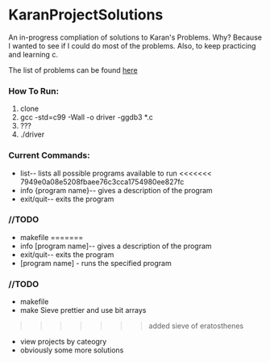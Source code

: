 # KaranProjectSolutions
An in-progress compliation of solutions to Karan's Problems. 
Why? Because I wanted to see if I could do most of the problems.
Also, to keep practicing and learning c.

The list of problems can be found [here](https://github.com/karan/Projects)

### How To Run:
1. clone
2. gcc -std=c99 -Wall -o driver -ggdb3 *.c
3. ???
4. ./driver

### Current Commands: 
- list-- lists all possible programs available to run
<<<<<<< 7949e0a08e5208fbaee76c3cca1754980ee827fc
- info {program name}-- gives a description of the program
- exit/quit-- exits the program

### //TODO
- makefile
=======
- info \[program name\]-- gives a description of the program
- exit/quit-- exits the program
- \[program name\] - runs the specified program

### //TODO
- makefile
- make Sieve prettier and use bit arrays
>>>>>>> added sieve of eratosthenes
- view projects by cateogry
- obviously some more solutions

